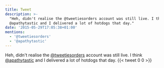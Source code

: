 ```yaml
---
title: Tweet
description: >-
  "Heh, didn't realise the @tweetiesorders account was still live. I think
  @apathytastic and I delivered a lot of hotdogs that day."
date: '2015-05-29T17:05:38+01:00'
mentions:
  - '@tweetiesorders'
  - '@apathytastic'
---
```

Heh, didn't realise the [@tweetiesorders](https://twitter.com/@tweetiesorders) account was still live. I think [@apathytastic](https://twitter.com/@apathytastic) and I delivered a lot of hotdogs that day.
      {{< tweet 0 0 >}}
    
